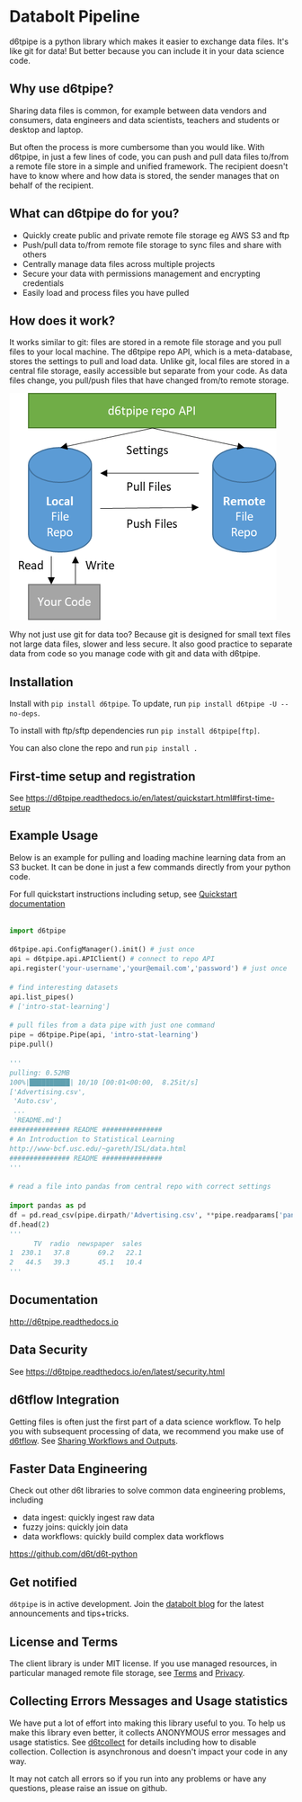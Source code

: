 # Databolt Pipeline

d6tpipe is a python library which makes it easier to exchange data files. It's like git for data! But better because you can include it in your data science code.

## Why use d6tpipe?

Sharing data files is common, for example between data vendors and consumers, data engineers and data scientists, teachers and students or desktop and laptop. 

But often the process is more cumbersome than you would like. With d6tpipe, in just a few lines of code, you can push and pull data files to/from a remote file store in a simple and unified framework. The recipient doesn't have to know where and how data is stored, the sender manages that on behalf of the recipient.

## What can d6tpipe do for you?

* Quickly create public and private remote file storage eg AWS S3 and ftp
* Push/pull data to/from remote file storage to sync files and share with others
* Centrally manage data files across multiple projects
* Secure your data with permissions management and encrypting credentials
* Easily load and process files you have pulled

## How does it work?

It works similar to git: files are stored in a remote file storage and you pull files to your local machine. The d6tpipe repo API, which is a meta-database, stores the settings to pull and load data. Unlike git, local files are stored in a central file storage, easily accessible but separate from your code. As data files change, you pull/push files that have changed from/to remote storage.

![How it works](docs/source/how-works.png?raw=true "How it works")

Why not just use git for data too? Because git is designed for small text files not large data files, slower and less secure. It also good practice to separate data from code so you manage code with git and data with d6tpipe.

## Installation

Install with `pip install d6tpipe`. To update, run `pip install d6tpipe -U --no-deps`.

To install with ftp/sftp dependencies run `pip install d6tpipe[ftp]`.

You can also clone the repo and run `pip install .`

## First-time setup and registration

See https://d6tpipe.readthedocs.io/en/latest/quickstart.html#first-time-setup

## Example Usage

Below is an example for pulling and loading machine learning data from an S3 bucket. It can be done in just a few commands directly from your python code.

For full quickstart instructions including setup, see [Quickstart documentation](https://d6tpipe.readthedocs.io/en/latest/quickstart.html)

```python

import d6tpipe

d6tpipe.api.ConfigManager().init() # just once
api = d6tpipe.api.APIClient() # connect to repo API
api.register('your-username','your@email.com','password') # just once

# find interesting datasets
api.list_pipes()
# ['intro-stat-learning']

# pull files from a data pipe with just one command
pipe = d6tpipe.Pipe(api, 'intro-stat-learning')
pipe.pull() 

'''
pulling: 0.52MB
100%|██████████| 10/10 [00:01<00:00,  8.25it/s]
['Advertising.csv',
 'Auto.csv',
 ...
 'README.md']
############### README ###############
# An Introduction to Statistical Learning
http://www-bcf.usc.edu/~gareth/ISL/data.html
############### README ###############
'''

# read a file into pandas from central repo with correct settings

import pandas as pd
df = pd.read_csv(pipe.dirpath/'Advertising.csv', **pipe.readparams['pandas']) 
df.head(2)      
'''
      TV  radio  newspaper  sales
1  230.1   37.8       69.2   22.1
2   44.5   39.3       45.1   10.4
'''

```

## Documentation

http://d6tpipe.readthedocs.io

## Data Security

See https://d6tpipe.readthedocs.io/en/latest/security.html

## d6tflow Integration

Getting files is often just the first part of a data science workflow. To help you with subsequent processing of data, we recommend you make use of [d6tflow](https://github.com/d6t/d6tflow). See [Sharing Workflows and Outputs](https://d6tflow.readthedocs.io/en/latest/collaborate.html).

## Faster Data Engineering

Check out other d6t libraries to solve common data engineering problems, including  
* data ingest: quickly ingest raw data
* fuzzy joins: quickly join data
* data workflows: quickly build complex data workflows

https://github.com/d6t/d6t-python

## Get notified

`d6tpipe` is in active development. Join the [databolt blog](http://blog.databolt.tech) for the latest announcements and tips+tricks.

## License and Terms

The client library is under MIT license. If you use managed resources, in particular managed remote file storage, see [Terms](https://www.databolt.tech/index-terms.html) and [Privacy](https://www.databolt.tech/index-terms.html#privacy).

## Collecting Errors Messages and Usage statistics

We have put a lot of effort into making this library useful to you. To help us make this library even better, it collects ANONYMOUS error messages and usage statistics. See [d6tcollect](https://github.com/d6t/d6tcollect) for details including how to disable collection. Collection is asynchronous and doesn't impact your code in any way.

It may not catch all errors so if you run into any problems or have any questions, please raise an issue on github.